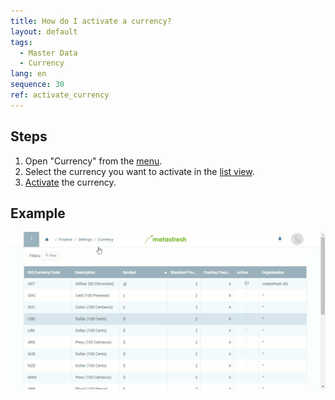```yaml
---
title: How do I activate a currency?
layout: default
tags:
  - Master Data
  - Currency
lang: en
sequence: 30
ref: activate_currency
---
```


## Steps

1. Open "Currency" from the [menu](Menu).
1. Select the currency you want to activate in the [list view](ViewModes).
1. [Activate](Activate_record) the currency.

## Example
![](assets/activate_currency.gif)

